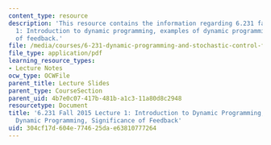 ```yaml
---
content_type: resource
description: 'This resource contains the information regarding 6.231 fall 2015 lecture
  1: Introduction to dynamic programming, examples of dynamic programming, significance
  of feedback.'
file: /media/courses/6-231-dynamic-programming-and-stochastic-control-fall-2015/304cf17d604e774625dae63810777264_MIT6_231F15_Lec1.pdf
file_type: application/pdf
learning_resource_types:
- Lecture Notes
ocw_type: OCWFile
parent_title: Lecture Slides
parent_type: CourseSection
parent_uid: 4b7e0c07-417b-481b-a1c3-11a80d8c2948
resourcetype: Document
title: '6.231 Fall 2015 Lecture 1: Introduction to Dynamic Programming, Examples of
  Dynamic Programming, Significance of Feedback'
uid: 304cf17d-604e-7746-25da-e63810777264
---
```

